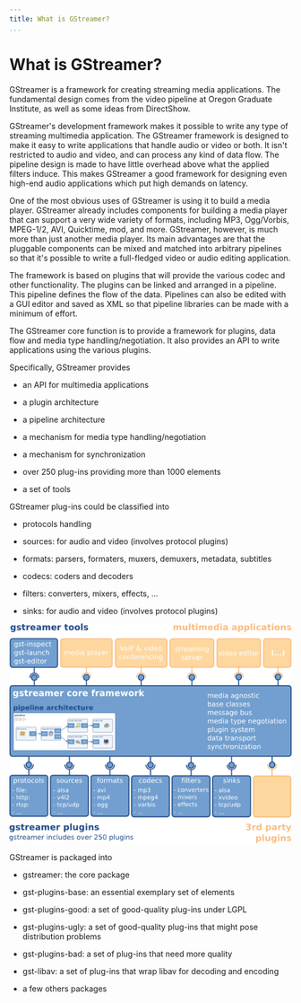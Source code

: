 ```yaml
---
title: What is GStreamer?
...
```


# What is GStreamer?

GStreamer is a framework for creating streaming media applications. The
fundamental design comes from the video pipeline at Oregon Graduate
Institute, as well as some ideas from DirectShow.

GStreamer's development framework makes it possible to write any type of
streaming multimedia application. The GStreamer framework is designed to
make it easy to write applications that handle audio or video or both.
It isn't restricted to audio and video, and can process any kind of data
flow. The pipeline design is made to have little overhead above what the
applied filters induce. This makes GStreamer a good framework for
designing even high-end audio applications which put high demands on
latency.

One of the most obvious uses of GStreamer is using it to build a media
player. GStreamer already includes components for building a media
player that can support a very wide variety of formats, including MP3,
Ogg/Vorbis, MPEG-1/2, AVI, Quicktime, mod, and more. GStreamer, however,
is much more than just another media player. Its main advantages are
that the pluggable components can be mixed and matched into arbitrary
pipelines so that it's possible to write a full-fledged video or audio
editing application.

The framework is based on plugins that will provide the various codec
and other functionality. The plugins can be linked and arranged in a
pipeline. This pipeline defines the flow of the data. Pipelines can also
be edited with a GUI editor and saved as XML so that pipeline libraries
can be made with a minimum of effort.

The GStreamer core function is to provide a framework for plugins, data
flow and media type handling/negotiation. It also provides an API to
write applications using the various plugins.

Specifically, GStreamer provides

  - an API for multimedia applications

  - a plugin architecture

  - a pipeline architecture

  - a mechanism for media type handling/negotiation

  - a mechanism for synchronization

  - over 250 plug-ins providing more than 1000 elements

  - a set of tools

GStreamer plug-ins could be classified into

  - protocols handling

  - sources: for audio and video (involves protocol plugins)

  - formats: parsers, formaters, muxers, demuxers, metadata, subtitles

  - codecs: coders and decoders

  - filters: converters, mixers, effects, ...

  - sinks: for audio and video (involves protocol plugins)

![Gstreamer overview](images/gstreamer-overview.png "fig:")

GStreamer is packaged into

  - gstreamer: the core package

  - gst-plugins-base: an essential exemplary set of elements

  - gst-plugins-good: a set of good-quality plug-ins under LGPL

  - gst-plugins-ugly: a set of good-quality plug-ins that might pose
    distribution problems

  - gst-plugins-bad: a set of plug-ins that need more quality

  - gst-libav: a set of plug-ins that wrap libav for decoding and
    encoding

  - a few others packages


